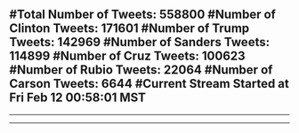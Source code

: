 #Total Number of Tweets: 558800 
#Number of Clinton Tweets: 171601
#Number of Trump Tweets: 142969
#Number of Sanders Tweets: 114899
#Number of Cruz Tweets: 100623
#Number of Rubio Tweets: 22064
#Number of Carson Tweets: 6644
#Current Stream Started at Fri Feb 12 00:58:01 MST
---
---
---
